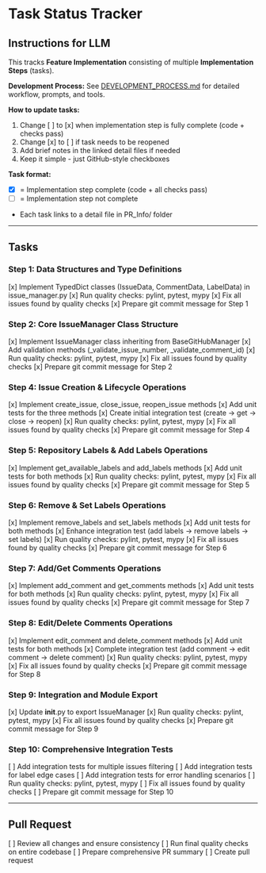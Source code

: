 # Task Status Tracker

## Instructions for LLM

This tracks **Feature Implementation** consisting of multiple **Implementation Steps** (tasks).

**Development Process:** See [DEVELOPMENT_PROCESS.md](./DEVELOPMENT_PROCESS.md) for detailed workflow, prompts, and tools.

**How to update tasks:**
1. Change [ ] to [x] when implementation step is fully complete (code + checks pass)
2. Change [x] to [ ] if task needs to be reopened
3. Add brief notes in the linked detail files if needed
4. Keep it simple - just GitHub-style checkboxes

**Task format:**
- [x] = Implementation step complete (code + all checks pass)
- [ ] = Implementation step not complete
- Each task links to a detail file in PR_Info/ folder

---

## Tasks

### Step 1: Data Structures and Type Definitions
[x] Implement TypedDict classes (IssueData, CommentData, LabelData) in issue_manager.py
[x] Run quality checks: pylint, pytest, mypy
[x] Fix all issues found by quality checks
[x] Prepare git commit message for Step 1

### Step 2: Core IssueManager Class Structure
[x] Implement IssueManager class inheriting from BaseGitHubManager
[x] Add validation methods (_validate_issue_number, _validate_comment_id)
[x] Run quality checks: pylint, pytest, mypy
[x] Fix all issues found by quality checks
[x] Prepare git commit message for Step 2

### Step 4: Issue Creation & Lifecycle Operations
[x] Implement create_issue, close_issue, reopen_issue methods
[x] Add unit tests for the three methods
[x] Create initial integration test (create → get → close → reopen)
[x] Run quality checks: pylint, pytest, mypy
[x] Fix all issues found by quality checks
[x] Prepare git commit message for Step 4

### Step 5: Repository Labels & Add Labels Operations
[x] Implement get_available_labels and add_labels methods
[x] Add unit tests for both methods
[x] Run quality checks: pylint, pytest, mypy
[x] Fix all issues found by quality checks
[x] Prepare git commit message for Step 5

### Step 6: Remove & Set Labels Operations
[x] Implement remove_labels and set_labels methods
[x] Add unit tests for both methods
[x] Enhance integration test (add labels → remove labels → set labels)
[x] Run quality checks: pylint, pytest, mypy
[x] Fix all issues found by quality checks
[x] Prepare git commit message for Step 6

### Step 7: Add/Get Comments Operations
[x] Implement add_comment and get_comments methods
[x] Add unit tests for both methods
[x] Run quality checks: pylint, pytest, mypy
[x] Fix all issues found by quality checks
[x] Prepare git commit message for Step 7

### Step 8: Edit/Delete Comments Operations
[x] Implement edit_comment and delete_comment methods
[x] Add unit tests for both methods
[x] Complete integration test (add comment → edit comment → delete comment)
[x] Run quality checks: pylint, pytest, mypy
[x] Fix all issues found by quality checks
[x] Prepare git commit message for Step 8

### Step 9: Integration and Module Export
[x] Update __init__.py to export IssueManager
[x] Run quality checks: pylint, pytest, mypy
[x] Fix all issues found by quality checks
[x] Prepare git commit message for Step 9

### Step 10: Comprehensive Integration Tests
[ ] Add integration tests for multiple issues filtering
[ ] Add integration tests for label edge cases
[ ] Add integration tests for error handling scenarios
[ ] Run quality checks: pylint, pytest, mypy
[ ] Fix all issues found by quality checks
[ ] Prepare git commit message for Step 10

---

## Pull Request
[ ] Review all changes and ensure consistency
[ ] Run final quality checks on entire codebase
[ ] Prepare comprehensive PR summary
[ ] Create pull request